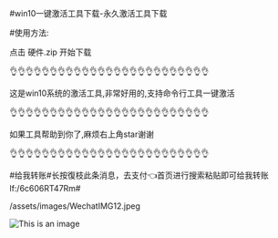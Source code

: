 #win10一键激活工具下载-永久激活工具下载


#使用方法:


点击
硬件.zip
开始下载



👌👌👌👌👌👌👌👌👌👌👌👌👌👌👌👌👌👌👌👌👌👌👌👌👌

这是win10系统的激活工具,非常好用的,支持命令行工具一键激活

👌👌👌👌👌👌👌👌👌👌👌👌👌👌👌👌👌👌👌👌👌👌👌👌👌

如果工具帮助到你了,麻烦右上角star谢谢


👌👌👌👌👌👌👌👌👌👌👌👌👌👌👌👌👌👌👌👌👌👌👌👌👌

#给我转账#长按復枝此条消息，去支付👈首页进行搜索粘贴即可给我转账 lf:/6c606RT47Rm#


/assets/images/WechatIMG12.jpeg

![This is an image](https://myoctocat.com/assets/images/base-octocat.svg)
